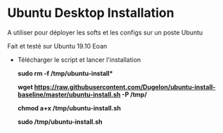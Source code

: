 # Ubuntu Desktop Installation
A utiliser pour déployer les softs et les configs sur un poste Ubuntu

Fait et testé sur Ubuntu 19.10 Eoan

* Télécharger le script et lancer l'installation

  __sudo rm -f /tmp/ubuntu-install*__

  **wget https://raw.githubusercontent.com/Dugelon/ubuntu-install-baseline/master/ubuntu-install.sh -P /tmp/**

  **chmod a+x /tmp/ubuntu-install.sh**

  **sudo /tmp/ubuntu-install.sh**

